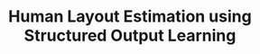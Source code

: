 ---
title: "Human Layout Estimation using Structured Output Learning"
year: 2012
pdf_url: "http://www.robots.ox.ac.uk/~tvg/publications/Theses/Oxford/Arpit/Submitted/Thesis.pdf"
category: "vision"
author_list: "A. Mittal"
grant: "NULL"
pub_in: "Department of Engineering Science, University of Oxford, Co-Supervised with Professor Zisserman, University of Oxford"
---